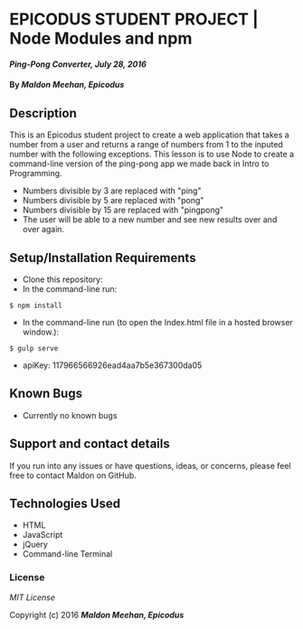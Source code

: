 # EPICODUS STUDENT PROJECT | Node Modules and npm

#### _Ping-Pong Converter, July 28, 2016_

#### By _**Maldon Meehan, Epicodus**_

## Description

This is an Epicodus student project to create a web application that takes a number from a user and returns a range of numbers from 1 to the inputed number with the following exceptions. This lesson is to use Node to create a command-line version of the ping-pong app we made back in Intro to Programming.
* Numbers divisible by 3 are replaced with "ping"
* Numbers divisible by 5 are replaced with "pong"
* Numbers divisible by 15 are replaced with "pingpong"
* The user will be able to a new number and see new results over and over again.

## Setup/Installation Requirements

* Clone this repository:
* In the command-line run:
```
$ npm install
```
* In the command-line run (to open the Index.html file in a hosted browser window.):
```
$ gulp serve
```
* apiKey: 117966566926ead4aa7b5e367300da05

## Known Bugs

* Currently no known bugs

## Support and contact details

If you run into any issues or have questions, ideas, or concerns, please feel free to contact Maldon on GitHub.

## Technologies Used

* HTML
* JavaScript
* jQuery
* Command-line Terminal

### License

*MIT License*

Copyright (c) 2016 **_Maldon Meehan, Epicodus_**
